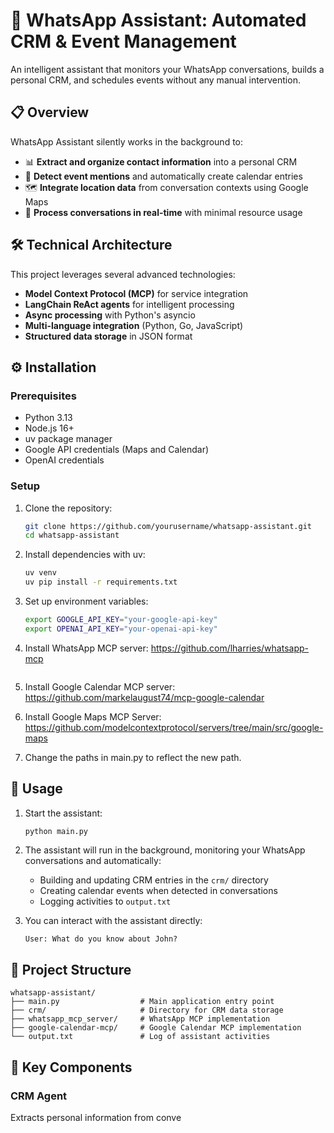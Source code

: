 # 🤖 WhatsApp Assistant: Automated CRM & Event Management

An intelligent assistant that monitors your WhatsApp conversations, builds a personal CRM, and schedules events without any manual intervention.

## 📋 Overview

WhatsApp Assistant silently works in the background to:

- 📊 **Extract and organize contact information** into a personal CRM
- 📅 **Detect event mentions** and automatically create calendar entries
- 🗺️ **Integrate location data** from conversation contexts using Google Maps
- 🔄 **Process conversations in real-time** with minimal resource usage

## 🛠️ Technical Architecture

This project leverages several advanced technologies:

- **Model Context Protocol (MCP)** for service integration
- **LangChain ReAct agents** for intelligent processing
- **Async processing** with Python's asyncio
- **Multi-language integration** (Python, Go, JavaScript)
- **Structured data storage** in JSON format

## ⚙️ Installation

### Prerequisites

- Python 3.13
- Node.js 16+
- uv package manager
- Google API credentials (Maps and Calendar)
- OpenAI credentials

### Setup

1. Clone the repository:
   ```bash
   git clone https://github.com/yourusername/whatsapp-assistant.git
   cd whatsapp-assistant
   ```

2. Install dependencies with uv:
   ```bash
   uv venv
   uv pip install -r requirements.txt
   ```

3. Set up environment variables:
   ```bash
   export GOOGLE_API_KEY="your-google-api-key"
   export OPENAI_API_KEY="your-openai-api-key"
   ```

4. Install WhatsApp MCP server: https://github.com/lharries/whatsapp-mcp
   ```

5. Install Google Calendar MCP server: https://github.com/markelaugust74/mcp-google-calendar

6. Install Google Maps MCP Server:  https://github.com/modelcontextprotocol/servers/tree/main/src/google-maps

7. Change the paths in main.py to reflect the new path.
## 🚀 Usage

1. Start the assistant:
   ```bash
   python main.py
   ```

2. The assistant will run in the background, monitoring your WhatsApp conversations and automatically:
   - Building and updating CRM entries in the `crm/` directory
   - Creating calendar events when detected in conversations
   - Logging activities to `output.txt`

3. You can interact with the assistant directly:
   ```
   User: What do you know about John?
   ```

## 📁 Project Structure

```
whatsapp-assistant/
├── main.py                  # Main application entry point
├── crm/                     # Directory for CRM data storage
├── whatsapp_mcp_server/     # WhatsApp MCP implementation
├── google-calendar-mcp/     # Google Calendar MCP implementation
└── output.txt               # Log of assistant activities
```

## 🧩 Key Components

### CRM Agent

Extracts personal information from conve